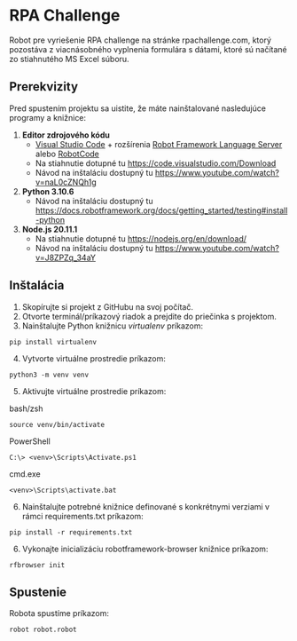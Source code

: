 # RPA Challenge

Robot pre vyriešenie RPA challenge na stránke rpachallenge.com,
ktorý pozostáva z viacnásobného vyplnenia formulára s dátami, ktoré
sú načítané zo stiahnutého MS Excel súboru.

## Prerekvizity

Pred spustením projektu sa uistite, že máte nainštalované nasledujúce programy a knižnice:
1. **Editor zdrojového kódu**
    * [Visual Studio Code](https://code.visualstudio.com/) + rozšírenia [Robot Framework Language Server](https://marketplace.visualstudio.com/items?itemName=robocorp.robotframework-lsp) alebo [RobotCode](https://marketplace.visualstudio.com/items?itemName=d-biehl.robotcode)
    * Na stiahnutie dotupné tu https://code.visualstudio.com/Download
    * Návod na inštaláciu dostupný tu https://www.youtube.com/watch?v=naL0cZNQh1g
2. **Python 3.10.6**
    * Návod na inštaláciu dostupný tu https://docs.robotframework.org/docs/getting_started/testing#install-python
3. **Node.js 20.11.1**
    * Na stiahnutie dotupné tu https://nodejs.org/en/download/
    * Návod na inštaláciu dostupný tu https://www.youtube.com/watch?v=J8ZPZq_34aY

## Inštalácia
1. Skopírujte si projekt z GitHubu na svoj počítač.
2. Otvorte terminál/príkazový riadok a prejdite do priečinka s projektom.
3. Nainštalujte Python knižnicu *virtualenv* príkazom:
```
pip install virtualenv
```
4. Vytvorte virtuálne prostredie príkazom:
```
python3 -m venv venv
```
5. Aktivujte virtuálne prostredie príkazom:

bash/zsh
```
source venv/bin/activate
```
PowerShell
```
C:\> <venv>\Scripts\Activate.ps1
```
cmd.exe
```
<venv>\Scripts\activate.bat
```
6. Nainštalujte potrebné knižnice definované s konkrétnymi verziami v rámci requirements.txt príkazom:
```
pip install -r requirements.txt
```
6. Vykonajte inicializáciu robotframework-browser knižnice príkazom:
```
rfbrowser init
```

## Spustenie
Robota spustíme príkazom:
```
robot robot.robot
```